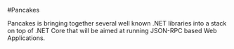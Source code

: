 #Pancakes

Pancakes is bringing together several well known .NET libraries into a stack on top of .NET Core that will be aimed at running JSON-RPC based Web Applications.

